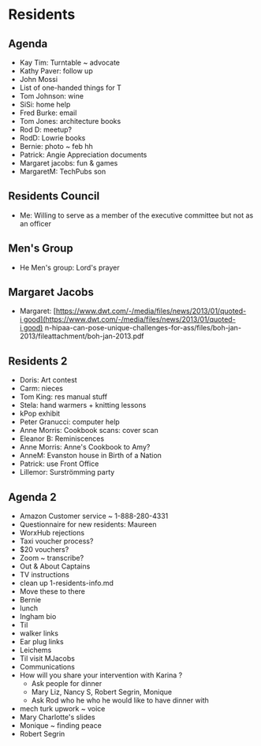 # Residents


## Agenda

* Kay Tim: Turntable ~ advocate
* Kathy Paver: follow up
* John Mossi
* List of one-handed things for T
* Tom Johnson: wine
* SiSi: home help
* Fred Burke: email
* Tom Jones: architecture books
* Rod D: meetup?
* RodD: Lowrie books
* Bernie: photo ~ feb hh
* Patrick: Angie Appreciation documents
* Margaret jacobs: fun & games
* MargaretM: TechPubs son

## Residents Council

* Me: Willing to serve as a member of the executive committee but not as an officer

## Men's Group

* He Men's group: Lord's prayer

## Margaret Jacobs

* Margaret: [](https://www.dwt.com/-/media/files/news/2013/01/quoted-in-hipaa-can-pose-unique-challenges-for-ass/files/boh-jan-2013/fileattachment/boh-jan-2013.pdf)[https://www.dwt.com/-/media/files/news/2013/01/quoted-i good](https://www.dwt.com/-/media/files/news/2013/01/quoted-i good) n-hipaa-can-pose-unique-challenges-for-ass/files/boh-jan-2013/fileattachment/boh-jan-2013.pdf



## Residents 2

* Doris: Art contest
* Carm: nieces
* Tom King: res manual stuff
* Stela: hand warmers + knitting lessons
* kPop exhibit
* Peter Granucci: computer help
* Anne Morris: Cookbook scans: cover scan
* Eleanor B: Reminiscences
* Anne Morris: Anne's Cookbook to Amy?
* AnneM: Evanston house in Birth of a Nation
* Patrick: use Front Office
* Lillemor: Surströmming party

## Agenda 2

* Amazon Customer service ~ 1-888-280-4331
* Questionnaire for new residents: Maureen
* WorxHub rejections
* Taxi voucher process?
* $20 vouchers?
* Zoom ~ transcribe?
* Out & About Captains
* TV instructions
* clean up 1-residents-info.md
* Move these to there
* Bernie
* lunch
* Ingham bio
* Til
* walker links
* Ear plug links
* Leichems
* Til visit MJacobs
* Communications
* How will you share your intervention with Karina ?
    * Ask people for dinner
    * Mary Liz, Nancy S, Robert Segrin, Monique
    * Ask Rod who he who he would like to have dinner with
* mech turk upwork ~ voice
* Mary Charlotte's slides
* Monique ~ finding peace
* Robert Segrin
